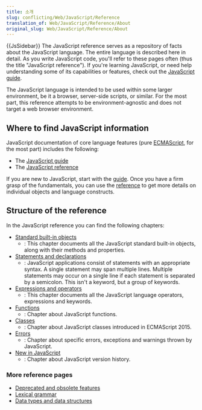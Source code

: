 ```yaml
---
title: 소개
slug: conflicting/Web/JavaScript/Reference
translation_of: Web/JavaScript/Reference/About
original_slug: Web/JavaScript/Reference/About
---
```


{{JsSidebar}}
The JavaScript reference serves as a repository of facts about the JavaScript language. The entire language is described here in detail. As you write JavaScript code, you'll refer to these pages often (thus the title "JavaScript reference"). If you're learning JavaScript, or need help understanding some of its capabilities or features, check out the [JavaScript guide](https://developer.mozilla.org/en-US/docs/Web/JavaScript/Guide).

The JavaScript language is intended to be used within some larger environment, be it a browser, server-side scripts, or similar. For the most part, this reference attempts to be environment-agnostic and does not target a web browser environment.

## Where to find JavaScript information

JavaScript documentation of core language features (pure [ECMAScript](https://developer.mozilla.org/en-US/docs/Web/JavaScript/Language_Resources), for the most part) includes the following:

- The [JavaScript guide](https://developer.mozilla.org/en-US/docs/Web/JavaScript/Guide)
- The [JavaScript reference](https://developer.mozilla.org/en-US/docs/Web/JavaScript/Reference)

If you are new to JavaScript, start with the [guide](https://developer.mozilla.org/en-US/docs/Web/JavaScript/Guide). Once you have a firm grasp of the fundamentals, you can use the [reference](https://developer.mozilla.org/en-US/docs/Web/JavaScript/Reference) to get more details on individual objects and language constructs.

## Structure of the reference

In the JavaScript reference you can find the following chapters:

- [Standard built-in objects](https://developer.mozilla.org/en-US/docs/Web/JavaScript/Reference/Global_Objects)
  - : This chapter documents all the JavaScript standard built-in objects, along with their methods and properties.
- [Statements and declarations](https://developer.mozilla.org/en-US/docs/Web/JavaScript/Reference/Statements)
  - : JavaScript applications consist of statements with an appropriate syntax. A single statement may span multiple lines. Multiple statements may occur on a single line if each statement is separated by a semicolon. This isn't a keyword, but a group of keywords.
- [Expressions and operators](https://developer.mozilla.org/en-US/docs/Web/JavaScript/Reference/Operators)
  - : This chapter documents all the JavaScript language operators, expressions and keywords.
- [Functions](https://developer.mozilla.org/en-US/docs/Web/JavaScript/Reference/Functions)
  - : Chapter about JavaScript functions.
- [Classes](https://developer.mozilla.org/en-US/docs/Web/JavaScript/Reference/Classes)
  - : Chapter about JavaScript classes introduced in ECMAScript 2015.
- [Errors](https://developer.mozilla.org/en-US/docs/Web/JavaScript/Reference/Errors)
  - : Chapter about specific errors, exceptions and warnings thrown by JavaScript.
- [New in JavaScript](https://developer.mozilla.org/en-US/docs/Web/JavaScript/New_in_JavaScript)
  - : Chapter about JavaScript version history.

### More reference pages

- [Deprecated and obsolete features](https://developer.mozilla.org/en-US/docs/Web/JavaScript/Reference/Deprecated_and_obsolete_features)
- [Lexical grammar](https://developer.mozilla.org/en-US/docs/Web/JavaScript/Reference/Lexical_grammar)
- [Data types and data structures](https://developer.mozilla.org/en-US/docs/Web/JavaScript/Data_structures)
